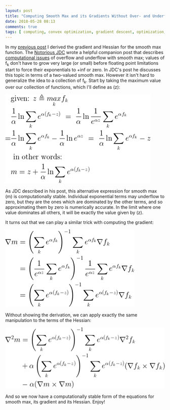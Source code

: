 ```yaml
---
layout: post
title: "Computing Smooth Max and its Gradients Without Over- and Underflow"
date: 2018-05-28 08:13
comments: true
tags: [ computing, convex optimization, gradient descent, optimization, math, smooth max, soft max, gradient, hessian ]
---
```

In my [previous post](http://erikerlandson.github.io/blog/2018/05/27/the-gradient-and-hessian-of-the-smooth-max-over-functions/) I derived the gradient and Hessian for the smooth max function.
The [Notorious JDC](https://www.johndcook.com/blog/) wrote a helpful companion post that describes [computational issues](https://www.johndcook.com/blog/2010/01/20/how-to-compute-the-soft-maximum/) of overflow and underflow with smooth max;
values of f<sub>k</sub> don't have to grow very large (or small) before floating point limitations start to force their exponentials to +inf or zero.
In JDC's post he discusses this topic in terms of a two-valued smooth max.
However it isn't hard to generalize the idea to a collection of f<sub>k</sub>.
Start by taking the maximum value over our collection of functions, which I'll define as (z):

![eq1](/assets/images/smoothmax/eq1b.png)

As JDC described in his post, this alternative expression for smooth max (m) is computationally stable.
Individual exponential terms may underflow to zero, but they are the ones which are dominated by the other terms, and so approximating them by zero is numerically accurate.
In the limit where one value dominates all others, it will be exactly the value given by (z).

It turns out that we can play a similar trick with computing the gradient:

![eq2](/assets/images/smoothmax/eq2b.png)

Without showing the derivation, we can apply exactly the same manipulation to the terms of the Hessian:

![eq3](/assets/images/smoothmax/eq3b.png)

And so we now have a computationally stable form of the equations for smooth max, its gradient and its Hessian. Enjoy!
